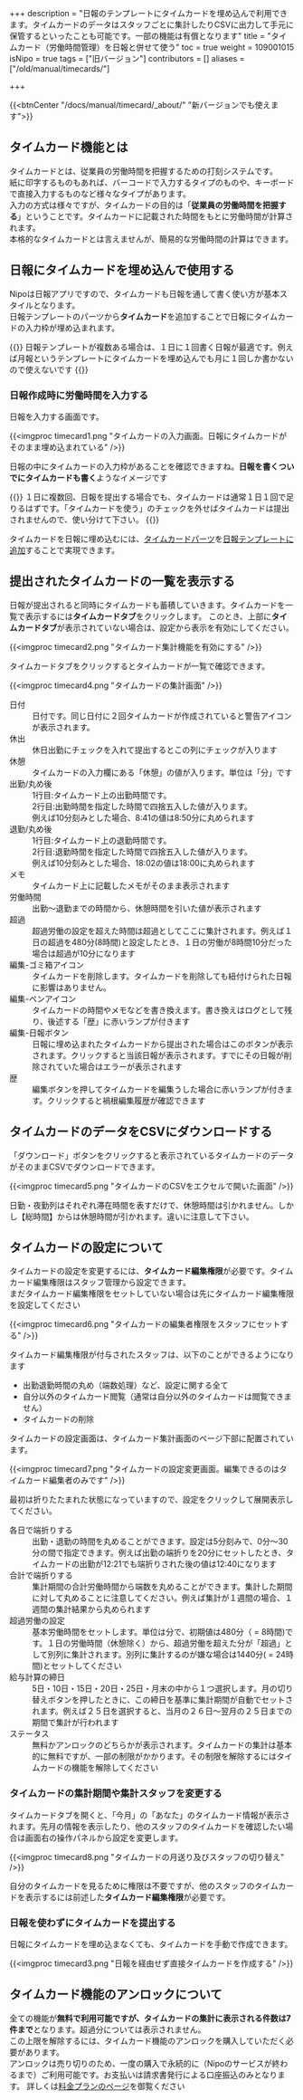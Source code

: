 +++
description = "日報のテンプレートにタイムカードを埋め込んで利用できます。タイムカードのデータはスタッフごとに集計したりCSVに出力して手元に保管するといったことも可能です。一部の機能は有償となります"
title = "タイムカード（労働時間管理）を日報と併せて使う"
toc = true
weight = 109001015
isNipo = true
tags = ["旧バージョン"]
contributors = []
aliases = ["/old/manual/timecards/"]

+++

{{<btnCenter "/docs/manual/timecard/_about/" "新バージョンでも使えます">}}


## タイムカード機能とは

タイムカードとは、従業員の労働時間を把握するための打刻システムです。  
紙に印字するものもあれば、バーコードで入力するタイプのものや、キーボードで直接入力するものなど様々なタイプがあります。  
入力の方式は様々ですが、タイムカードの目的は「**従業員の労働時間を把握する**」ということです。タイムカードに記載された時間をもとに労働時間が計算されます。  
本格的なタイムカードとは言えませんが、簡易的な労働時間の計算はできます。

## 日報にタイムカードを埋め込んで使用する

Nipoは日報アプリですので、タイムカードも日報を通して書く使い方が基本スタイルとなります。  
日報テンプレートのパーツから**タイムカード**を追加することで日報にタイムカードの入力枠が埋め込まれます。

{{<alice pos="left" icon="default">}}
日報テンプレートが複数ある場合は、１日に１回書く日報が最適です。例えば月報というテンプレートにタイムカードを埋め込んでも月に１回しか書かないので使えないです
{{</alice>}}

### 日報作成時に労働時間を入力する

日報を入力する画面です。

{{<imgproc timecard1.png "タイムカードの入力画面。日報にタイムカードがそのまま埋め込まれている" />}}

日報の中にタイムカードの入力枠があることを確認できますね。**日報を書くついでにタイムカードも書く**ようなイメージです

{{<alice pos="left" icon="default">}}
１日に複数回、日報を提出する場合でも、タイムカードは通常１日１回で足りるはずです。「タイムカードを使う」のチェックを外せばタイムカードは提出されませんので、使い分けて下さい。
{{</alice>}}

タイムカードを日報に埋め込むには、[タイムカードパーツ](/old/parts/timecard/)を[日報テンプレートに追加](/old/manual/template/)することで実現できます。  

## 提出されたタイムカードの一覧を表示する

日報が提出されると同時にタイムカードも蓄積していきます。タイムカードを一覧で表示するには**タイムカードタブ**をクリックします。
このとき、上部に**タイムカードタブ**が表示されていない場合は、設定から表示を有効にしてください。

{{<imgproc timecard2.png "タイムカード集計機能を有効にする" />}}

タイムカードタブをクリックするとタイムカードが一覧で確認できます。

{{<imgproc timecard4.png "タイムカードの集計画面" />}}

<dl class="basic">
  <dt>日付</dt>
  <dd>日付です。同じ日付に２回タイムカードが作成されていると警告アイコンが表示されます。</dd>
  <dt>休出</dt>
  <dd>休日出勤にチェックを入れて提出するとこの列にチェックが入ります</dd>
  <dt>休憩</dt>
  <dd>タイムカードの入力欄にある「休憩」の値が入ります。単位は「分」です</dd>
  <dt>出勤/丸め後</dt>
  <dd>1行目:タイムカード上の出勤時間です。<br />2行目:出勤時間を指定した時間で四捨五入した値が入ります。<br />例えば10分刻みとした場合、8:41の値は8:50分に丸められます</dd>
  <dt>退勤/丸め後</dt>
  <dd>1行目:タイムカード上の退勤時間です。<br />2行目:退勤時間を指定した時間で四捨五入した値が入ります。<br />例えば10分刻みとした場合、18:02の値は18:00に丸められます</dd>
  <dt>メモ</dt>
  <dd>タイムカード上に記載したメモがそのまま表示されます</dd>
  <dt>労働時間</dt>
  <dd>出勤〜退勤までの時間から、休憩時間を引いた値が表示されます</dd>
  <dt>超過</dt>
  <dd>超過労働の設定を超えた時間は超過としてここに集計されます。例えば１日の超過を480分(8時間)と設定したとき、１日の労働が8時間10分だった場合は超過が10分になります</dd>
  <dt>編集-ゴミ箱アイコン</dt>
  <dd>タイムカードを削除します。タイムカードを削除しても紐付けられた日報に影響はありません。</dd>
  <dt>編集-ペンアイコン</dt>
  <dd>タイムカードの時間やメモなどを書き換えます。書き換えはログとして残り、後述する「歴」に赤いランプが付きます</dd>
  <dt>編集-日報ボタン</dt>
  <dd>日報に埋め込まれたタイムカードから提出された場合はこのボタンが表示されます。クリックすると当該日報が表示されます。すでにその日報が削除されていた場合はエラーが表示されます</dd>
  <dt>歴</dt>
  <dd>編集ボタンを押してタイムカードを編集うした場合に赤いランプが付きます。クリックすると禍根編集履歴が確認できます</dd>
</dl>

## タイムカードのデータをCSVにダウンロードする

「ダウンロード」ボタンをクリックすると表示されているタイムカードのデータがそのままCSVでダウンロードできます。

{{<imgproc timecard5.png "タイムカードのCSVをエクセルで開いた画面" />}}

日勤・夜勤列はそれぞれ滞在時間を表すだけで、休憩時間は引かれません。しかし【総時間】からは休憩時間が引かれます。違いに注意して下さい。

## タイムカードの設定について

タイムカードの設定を変更するには、**タイムカード編集権限**が必要です。タイムカード編集権限はスタッフ管理から設定できます。  
まだタイムカード編集権限をセットしていない場合は先にタイムカード編集権限を設定してください

{{<imgproc timecard6.png "タイムカードの編集者権限をスタッフにセットする" />}}

タイムカード編集権限が付与されたスタッフは、以下のことができるようになります

- 出勤退勤時間の丸め（端数処理）など、設定に関する全て
- 自分以外のタイムカード閲覧（通常は自分以外のタイムカードは閲覧できません）
- タイムカードの削除

タイムカードの設定画面は、タイムカード集計画面のページ下部に配置されています。

{{<imgproc timecard7.png "タイムカードの設定変更画面。編集できるのはタイムカード編集者のみです" />}}

最初は折りたたまれた状態になっていますので、設定をクリックして展開表示してください。

<dl class="basic">
  <dt>各日で端折りする</dt>
  <dd>出勤・退勤の時間を丸めることができます。設定は5分刻みで、0分〜30分の間で指定できます。例えば出勤の端折りを20分にセットしたとき、タイムカードの出勤が12:21でも端折りされた後の値は12:40になります</dd>
  <dt>合計で端折りする</dt>
  <dd>集計期間の合計労働時間から端数を丸めることができます。集計した期間に対して丸めることに注意してください。例えば集計が１週間の場合、１週間の集計結果から丸められます</dd>
  <dt>超過労働の設定</dt>
  <dd>基本労働時間をセットします。単位は分で、初期値は480分（ = 8時間)です。１日の労働時間（休憩除く）から、超過労働を超えた分が「超過」として別列に集計されます。別列に集計するのが嫌な場合は1440分( = 24時間)とセットしてください</dd>
  <dt>給与計算の締日</dt>
  <dd>5日・10日・15日・20日・25日・月末の中から１つ選択します。月の切り替えボタンを押したときに、この締日を基準に集計期間が自動でセットされます。例えば２５日を選択すると、当月の２６日〜翌月の２５日までの期間で集計が行われます</dd>
  <dt>ステータス</dt>
  <dd>無料かアンロックのどちらかが表示されます。タイムカードの集計は基本的に無料ですが、一部の制限がかかります。その制限を解除するにはタイムカードの機能を解除してください</dd>
</dl>

### タイムカードの集計期間や集計スタッフを変更する

タイムカードタブを開くと、「今月」の「あなた」のタイムカード情報が表示されます。先月の情報を表示したり、他のスタッフのタイムカードを確認したい場合は画面右の操作パネルから設定を変更します。

{{<imgproc timecard8.png "タイムカードの月送り及びスタッフの切り替え" />}}

自分のタイムカードを見るために権限は不要ですが、他のスタッフのタイムカードを表示するには前述した**タイムカード編集権限**が必要です。

### 日報を使わずにタイムカードを提出する

日報にタイムカードを埋め込まなくても、タイムカードを手動で作成できます。

{{<imgproc timecard3.png "日報を経由せず直接タイムカードを作成する" />}}

## タイムカード機能のアンロックについて

全ての機能が**無料で利用可能ですが、タイムカードの集計に表示される件数は7件まで**となります。超過分については表示されません。  
この上限を解除するには、タイムカード機能のアンロックを購入していただく必要があります。  
アンロックは売り切りのため、一度の購入で永続的に（Nipoのサービスが終わるまで）ご利用可能です。お支払いは請求書発行による口座振込のみとなります。
詳しくは[料金プランのページ](/old/system/price/)を御覧ください

